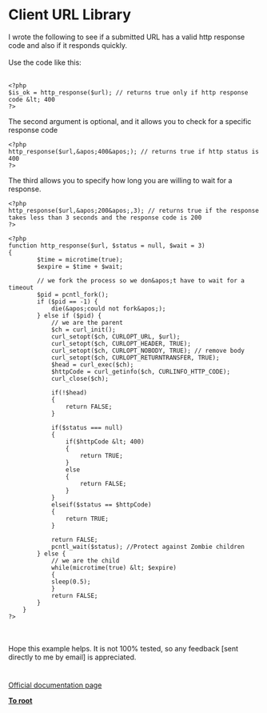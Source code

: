 # Client URL Library



I wrote the following to see if a submitted URL has a valid http response code and also if it responds quickly. <br><br>Use the code like this:<br><br>

```
<?php
$is_ok = http_response($url); // returns true only if http response code &lt; 400
?>
```


The second argument is optional, and it allows you to check for  a specific response code



```
<?php
http_response($url,&apos;400&apos;); // returns true if http status is 400
?>
```


The third allows you to specify how long you are willing to wait for a response.



```
<?php
http_response($url,&apos;200&apos;,3); // returns true if the response takes less than 3 seconds and the response code is 200
?>
```




```
<?php
function http_response($url, $status = null, $wait = 3)
{
        $time = microtime(true);
        $expire = $time + $wait;

        // we fork the process so we don&apos;t have to wait for a timeout
        $pid = pcntl_fork();
        if ($pid == -1) {
            die(&apos;could not fork&apos;);
        } else if ($pid) {
            // we are the parent
            $ch = curl_init();
            curl_setopt($ch, CURLOPT_URL, $url);
            curl_setopt($ch, CURLOPT_HEADER, TRUE);
            curl_setopt($ch, CURLOPT_NOBODY, TRUE); // remove body
            curl_setopt($ch, CURLOPT_RETURNTRANSFER, TRUE);
            $head = curl_exec($ch);
            $httpCode = curl_getinfo($ch, CURLINFO_HTTP_CODE);
            curl_close($ch);
            
            if(!$head)
            {
                return FALSE;
            }
            
            if($status === null)
            {
                if($httpCode &lt; 400)
                {
                    return TRUE;
                }
                else
                {
                    return FALSE;
                }
            }
            elseif($status == $httpCode)
            {
                return TRUE;
            }
            
            return FALSE;
            pcntl_wait($status); //Protect against Zombie children
        } else {
            // we are the child
            while(microtime(true) &lt; $expire)
            {
            sleep(0.5);
            }
            return FALSE;
        }
    }
?>
```
<br><br>Hope this example helps.  It is not 100% tested, so any feedback [sent directly to me by email] is appreciated.  

#

[Official documentation page](https://www.php.net/manual/en/book.curl.php)

**[To root](/README.md)**